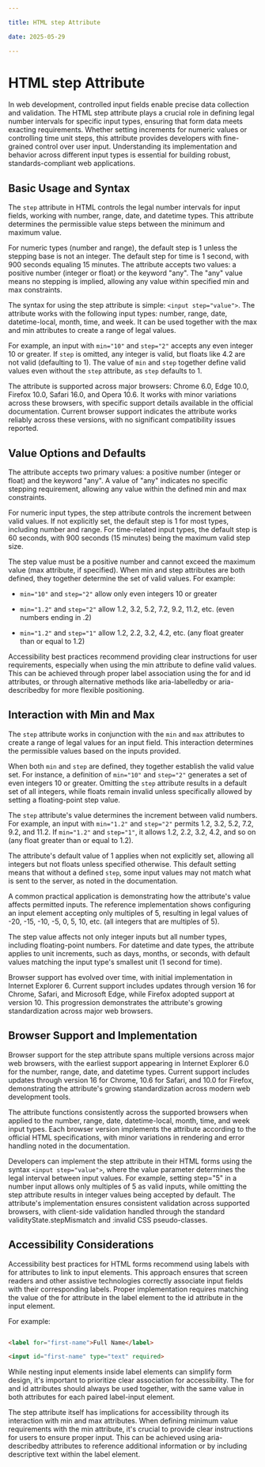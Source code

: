 ```yaml
---

title: HTML step Attribute

date: 2025-05-29

---
```



# HTML step Attribute

In web development, controlled input fields enable precise data collection and validation. The HTML step attribute plays a crucial role in defining legal number intervals for specific input types, ensuring that form data meets exacting requirements. Whether setting increments for numeric values or controlling time unit steps, this attribute provides developers with fine-grained control over user input. Understanding its implementation and behavior across different input types is essential for building robust, standards-compliant web applications.


## Basic Usage and Syntax

The `step` attribute in HTML controls the legal number intervals for input fields, working with number, range, date, and datetime types. This attribute determines the permissible value steps between the minimum and maximum value.

For numeric types (number and range), the default step is 1 unless the stepping base is not an integer. The default step for time is 1 second, with 900 seconds equaling 15 minutes. The attribute accepts two values: a positive number (integer or float) or the keyword "any". The "any" value means no stepping is implied, allowing any value within specified min and max constraints.

The syntax for using the step attribute is simple: `<input step="value">`. The attribute works with the following input types: number, range, date, datetime-local, month, time, and week. It can be used together with the max and min attributes to create a range of legal values.

For example, an input with `min="10"` and `step="2"` accepts any even integer 10 or greater. If `step` is omitted, any integer is valid, but floats like 4.2 are not valid (defaulting to 1). The value of `min` and `step` together define valid values even without the `step` attribute, as `step` defaults to 1.

The attribute is supported across major browsers: Chrome 6.0, Edge 10.0, Firefox 10.0, Safari 16.0, and Opera 10.6. It works with minor variations across these browsers, with specific support details available in the official documentation. Current browser support indicates the attribute works reliably across these versions, with no significant compatibility issues reported.


## Value Options and Defaults

The attribute accepts two primary values: a positive number (integer or float) and the keyword "any". A value of "any" indicates no specific stepping requirement, allowing any value within the defined min and max constraints.

For numeric input types, the step attribute controls the increment between valid values. If not explicitly set, the default step is 1 for most types, including number and range. For time-related input types, the default step is 60 seconds, with 900 seconds (15 minutes) being the maximum valid step size.

The step value must be a positive number and cannot exceed the maximum value (max attribute, if specified). When min and step attributes are both defined, they together determine the set of valid values. For example:

- `min="10"` and `step="2"` allow only even integers 10 or greater

- `min="1.2"` and `step="2"` allow 1.2, 3.2, 5.2, 7.2, 9.2, 11.2, etc. (even numbers ending in .2)

- `min="1.2"` and `step="1"` allow 1.2, 2.2, 3.2, 4.2, etc. (any float greater than or equal to 1.2)

Accessibility best practices recommend providing clear instructions for user requirements, especially when using the min attribute to define valid values. This can be achieved through proper label association using the for and id attributes, or through alternative methods like aria-labelledby or aria-describedby for more flexible positioning.


## Interaction with Min and Max

The `step` attribute works in conjunction with the `min` and `max` attributes to create a range of legal values for an input field. This interaction determines the permissible values based on the inputs provided.

When both `min` and `step` are defined, they together establish the valid value set. For instance, a definition of `min="10"` and `step="2"` generates a set of even integers 10 or greater. Omitting the `step` attribute results in a default set of all integers, while floats remain invalid unless specifically allowed by setting a floating-point step value.

The `step` attribute's value determines the increment between valid numbers. For example, an input with `min="1.2"` and `step="2"` permits 1.2, 3.2, 5.2, 7.2, 9.2, and 11.2. If `min="1.2"` and `step="1"`, it allows 1.2, 2.2, 3.2, 4.2, and so on (any float greater than or equal to 1.2).

The attribute's default value of 1 applies when not explicitly set, allowing all integers but not floats unless specified otherwise. This default setting means that without a defined `step`, some input values may not match what is sent to the server, as noted in the documentation.

A common practical application is demonstrating how the attribute's value affects permitted inputs. The reference implementation shows configuring an input element accepting only multiples of 5, resulting in legal values of -20, -15, -10, -5, 0, 5, 10, etc. (all integers that are multiples of 5).

The step value affects not only integer inputs but all number types, including floating-point numbers. For datetime and date types, the attribute applies to unit increments, such as days, months, or seconds, with default values matching the input type's smallest unit (1 second for time).

Browser support has evolved over time, with initial implementation in Internet Explorer 6. Current support includes updates through version 16 for Chrome, Safari, and Microsoft Edge, while Firefox adopted support at version 10. This progression demonstrates the attribute's growing standardization across major web browsers.


## Browser Support and Implementation

Browser support for the step attribute spans multiple versions across major web browsers, with the earliest support appearing in Internet Explorer 6.0 for the number, range, date, and datetime types. Current support includes updates through version 16 for Chrome, 10.6 for Safari, and 10.0 for Firefox, demonstrating the attribute's growing standardization across modern web development tools.

The attribute functions consistently across the supported browsers when applied to the number, range, date, datetime-local, month, time, and week input types. Each browser version implements the attribute according to the official HTML specifications, with minor variations in rendering and error handling noted in the documentation.

Developers can implement the step attribute in their HTML forms using the syntax `<input step="value">`, where the value parameter determines the legal interval between input values. For example, setting step="5" in a number input allows only multiples of 5 as valid inputs, while omitting the step attribute results in integer values being accepted by default. The attribute's implementation ensures consistent validation across supported browsers, with client-side validation handled through the standard validityState.stepMismatch and :invalid CSS pseudo-classes.


## Accessibility Considerations

Accessibility best practices for HTML forms recommend using labels with for attributes to link to input elements. This approach ensures that screen readers and other assistive technologies correctly associate input fields with their corresponding labels. Proper implementation requires matching the value of the for attribute in the label element to the id attribute in the input element.

For example:

```html

<label for="first-name">Full Name</label>

<input id="first-name" type="text" required>

```

While nesting input elements inside label elements can simplify form design, it's important to prioritize clear association for accessibility. The for and id attributes should always be used together, with the same value in both attributes for each paired label-input element.

The step attribute itself has implications for accessibility through its interaction with min and max attributes. When defining minimum value requirements with the min attribute, it's crucial to provide clear instructions for users to ensure proper input. This can be achieved using aria-describedby attributes to reference additional information or by including descriptive text within the label element.

